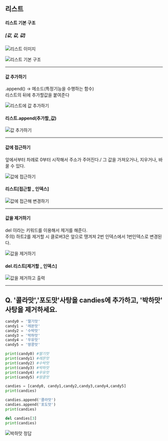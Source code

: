 
## 리스트 

#### 리스트 기본 구조
##### [값, 값, 값]

![리스트 이미지](https://user-images.githubusercontent.com/77951853/114337102-7162ec80-9b8b-11eb-9edd-ca8c9302b2b0.png)

![리스트 기본 구조](https://user-images.githubusercontent.com/77951853/114341192-25687580-9b94-11eb-8c07-93d105f50303.png)

--------------------------------------------------
####  값 추가하기 
.append() → 메소드(특정기능을 수행하는 함수) \
리스트의 뒤에 추가할값을 붙여준다

![리스트에 값 추가하기](https://user-images.githubusercontent.com/77951853/114341337-7f693b00-9b94-11eb-868a-1536fcb5444c.png)

#### 리스트.append(추가할_값) 

![값 추가하기](https://user-images.githubusercontent.com/77951853/114341801-8775aa80-9b95-11eb-8b32-36ca760c8675.png)

--------------------------------------------------
####  값에 접근하기
앞에서부터 차례로 0부터 시작해서 주소가 주어진다./
그 값을 가져오거나, 지우거나, 바꿀 수 있다.

![값에 접근하기](https://user-images.githubusercontent.com/77951853/114342774-6b730880-9b97-11eb-8517-5dc4279b084d.png)

#### 리스트[접근할 _ 인덱스]

![값에 접근해 변경하기](https://user-images.githubusercontent.com/77951853/114342851-9fe6c480-9b97-11eb-870d-22a10177fac2.png)


--------------------------------------------------
####  값을 제거하기
del 이라는 키워드를 이용해서 제거를 해준다. \
주의) 하트2를 제거할 시 클로버3은 앞으로 땡겨져 2번 인덱스에서 1번인덱스로 변경된다.

![값을 제거하기](https://user-images.githubusercontent.com/77951853/114343302-8e51ec80-9b98-11eb-8a98-8674ee8d8bfd.png)

#### del.리스트[제거할 _ 인덱스]

![값을 제거하고 출력](https://user-images.githubusercontent.com/77951853/114343311-9447cd80-9b98-11eb-924f-b233f9e22bfe.png)


--------------------------------------------------
## Q. '콜라맛','포도맛'사탕을 candies에 추가하고, '박하맛' 사탕을 제거하세요.

```python
candy0 = '딸기맛'
candy1 = '레몬맛'
candy2 = '수박맛'
candy3 = '박하맛'
candy4 = '우유맛'
candy5 = '땅콩맛'

print(candy0) #딸기맛
print(candy1) #레몬맛
print(candy2) #수박맛
print(candy3) #박하맛
print(candy4) #우유맛
print(candy5) #땅콩맛

candies = [candy0, candy1,candy2,candy3,candy4,candy5]
print(candies)

candies.append('콜라맛')
candies.append('포도맛')
print(candies)

del candies[3]
print(candies)

```

![박하맛 정답](https://user-images.githubusercontent.com/77951853/114344507-ebe73880-9b9a-11eb-89f8-5afe1ae556a5.png)










